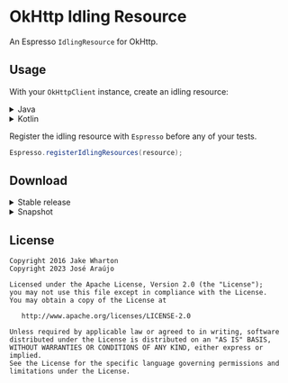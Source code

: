 OkHttp Idling Resource
======================

An Espresso `IdlingResource` for OkHttp.



Usage
-----

With your `OkHttpClient` instance, create an idling resource:

<details>
  <summary>Java</summary>
```java
OkHttpClient client = // ...
IdlingResource resource = OkHttp3IdlingResource.create("OkHttp", client);
```
</details>

<details>
  <summary>Kotlin</summary>
```java
val client: OkHttpClient = // ...
val resource: IdlingResource = OkHttp3IdlingResource.create("OkHttp", client);
```
</details>

Register the idling resource with `Espresso` before any of your tests.
```java
Espresso.registerIdlingResources(resource);
```



Download
--------

<details>
  <summary>Stable release</summary>
```groovy
androidTestImplementation 'dev.josearaujo.espresso:okhttp3-idling-resource:2.0.0'
```
</details>

<details>
  <summary>Snapshot</summary>
```groovy
androidTestImplementation 'dev.josearaujo.espresso:okhttp3-idling-resource:2.0.0-SNAPSHOT'
```
</details>

License
-------

    Copyright 2016 Jake Wharton
    Copyright 2023 José Araújo

    Licensed under the Apache License, Version 2.0 (the "License");
    you may not use this file except in compliance with the License.
    You may obtain a copy of the License at

       http://www.apache.org/licenses/LICENSE-2.0

    Unless required by applicable law or agreed to in writing, software
    distributed under the License is distributed on an "AS IS" BASIS,
    WITHOUT WARRANTIES OR CONDITIONS OF ANY KIND, either express or implied.
    See the License for the specific language governing permissions and
    limitations under the License.





 [snap]: https://oss.sonatype.org/content/repositories/snapshots/
